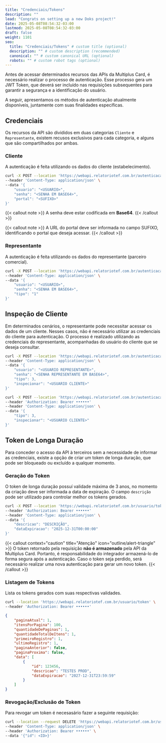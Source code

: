 ```yaml
---
title: "Credenciais/Tokens"
description: ""
lead: "Congrats on setting up a new Doks project!"
date: 2025-05-08T08:54:32-03:00
lastmod: 2025-05-08T08:54:32-03:00
draft: false
weight: 1101
seo:
  title: "Credenciais/Tokens" # custom title (optional)
  description: "" # custom description (recommended)
  canonical: "" # custom canonical URL (optional)
  robots: "" # custom robot tags (optional)
---
```


Antes de acessar determinados recursos das APIs da Multiplus Card, é necessário realizar o processo de autenticação. Esse processo gera um JWT Token, que deverá ser incluído nas requisições subsequentes para garantir a segurança e a identificação do usuário.

A seguir, apresentamos os métodos de autenticação atualmente disponíveis, juntamente com suas finalidades específicas.

## Credenciais

Os recursos da API são divididos em duas categorias `Cliente` e `Representante`, existem recusos exclusivos para cada categoria, e alguns que são compartilhados por ambas.

### Cliente

A autenticação é feita utilizando os dados do cliente (estabelecimento).

```bash {title="Exemplo de Requisição de Autenticação - Cliente"}
curl -X POST --location 'https://webapi.relatoriotef.com.br/autenticacao' \
--header 'Content-Type: application/json' \
--data '{
    "usuario": "<USUARIO>",
    "senha": "<SENHA EM BASE64>",
    "portal": "<SUFIXO>"
}'
```

{{< callout note >}}
A senha deve estar codificada em **Base64**.
{{< /callout >}}

{{< callout note >}}
A URL do portal deve ser informada no campo SUFIXO, identificando o portal que deseja acessar.
{{< /callout >}}

### Representante

A autenticação é feita utilizando os dados do representante (parceiro comercial).

```bash {title="Exemplo de Requisição de Autenticação - Representante"}
curl -X POST --location 'https://webapi.relatoriotef.com.br/autenticacao' \
--header 'Content-Type: application/json' \
--data '{
    "usuario": "<USUARIO>",
    "senha": "<SENHA EM BASE64>",
    "tipo": "1"
}'
```

## Inspeção de Cliente

Em determinados cenários, o representante pode necessitar acessar os dados de um cliente. Nesses casos, não é necessário utilizar as credenciais do cliente para autenticação.
O processo é realizado utilizando as credenciais do representante, acompanhadas do usuário do cliente que se deseja consultar.

```bash {title="Exemplo de Requisição de Autenticação - Inspeção de Cliente"}
curl -X POST --location 'https://webapi.relatoriotef.com.br/autenticacao' \
--header 'Content-Type: application/json' \
--data '{
    "usuario": "<USUARIO REPRESENTANTE>",
    "senha": "<SENHA REPRESENTANTE EM BASE64>",
    "tipo": 3,
    "inspecionar": "<USUARIO CLIENTE>"
}'
```

```bash {title="Exemplo de Requisição de Autenticação - Inspeção de Cliente (Token de Longa Duração)"}
curl -X POST --location 'https://webapi.relatoriotef.com.br/autenticacao/token' \
--header 'Authorization: Bearer ••••••'
--header 'Content-Type: application/json' \
--data '{
    "tipo": 3,
    "inspecionar": "<USUARIO CLIENTE>"
}'
```

## Token de Longa Duração

Para conceder o acesso da API à terceiros sem a necessidade de informar as credenciais, existe a opção de criar um token de longa duração, que pode ser bloqueado ou excluído a qualquer momento.

### Geração do Token

O token de longa duração possuí validade máxima de 3 anos, no momento da criação deve ser informada a data de expiração. O campo `descrição` pode ser utilizado para controlar melhor os tokens gerados.

```bash {title="Exemplo de Criação de Token de Longa Duração"}
curl -X POST --location 'https://webapi.relatoriotef.com.br/usuario/token' \
--header 'Authorization: Bearer ••••••'
--header 'Content-Type: application/json' \
--data '{
    "descricao": "DESCRIÇÃO",
    "dataExpiracao": "2025-12-31T00:00:00"
}'
```

{{< callout context="caution" title="Atenção" icon="outline/alert-triangle" >}}
O token retornado pela requisição **não é armazenado** pela API da Multiplus Card. Portanto, é responsabilidade do integrador armazená-lo de forma segura após a autenticação.
Caso o token seja perdido, será necessário realizar uma nova autenticação para gerar um novo token.
{{< /callout >}}

### Listagem de Tokens

Lista os tokens gerados com suas respectivas validades.

```bash {title="Exemplo de Listagem de Token"}
curl --location 'https://webapi.relatoriotef.com.br/usuario/token' \
--header 'Authorization: Bearer ••••••'
```

```json {title="Exemplo de Retorno"}
{
    "paginaAtual": 1,
    "itensPorPagina": 100,
    "quantidadeDePaginas": 1,
    "quantidadeTotalDeItens": 1,
    "primeiroRegistro": 1,
    "ultimoRegistro": 1,
    "paginaAnterior": false,
    "paginaProxima": false,
    "data": [
        {
            "id": 123456,
            "descricao": "TESTES PROD",
            "dataExpiracao": "2027-12-31T23:59:59"
        }
    ]
}
```

### Revogação/Exclusão de Token

Para revogar um token é necesasário fazer a seguinte requisição:

```bash {title="Exemplo de Exclusão de Token"}
curl --location --request DELETE 'https://webapi.relatoriotef.com.br/usuario/token' \
--header 'Content-Type: application/json' \
--header 'Authorization: Bearer ••••••' \
--data '{"id": <ID>}'
```
